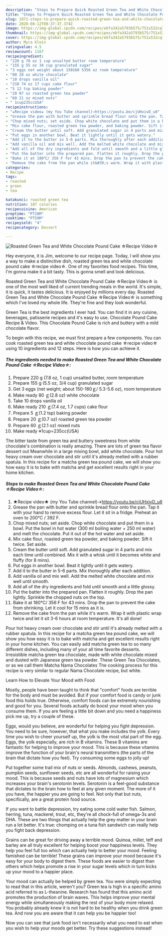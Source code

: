 ```yaml
---
description: "Steps to Prepare Quick Roasted Green Tea and White Chocolate Pound Cake ☆Recipe Video☆"
title: "Steps to Prepare Quick Roasted Green Tea and White Chocolate Pound Cake ☆Recipe Video☆"
slug: 1971-steps-to-prepare-quick-roasted-green-tea-and-white-chocolate-pound-cake-recipe-video
date: 2020-08-12T08:37:37.374Z
image: https://img-global.cpcdn.com/recipes/ebfa342a5793b575/751x532cq70/roasted-green-tea-and-white-chocolate-pound-cake-☆recipe-video☆-recipe-main-photo.jpg
thumbnail: https://img-global.cpcdn.com/recipes/ebfa342a5793b575/751x532cq70/roasted-green-tea-and-white-chocolate-pound-cake-☆recipe-video☆-recipe-main-photo.jpg
cover: https://img-global.cpcdn.com/recipes/ebfa342a5793b575/751x532cq70/roasted-green-tea-and-white-chocolate-pound-cake-☆recipe-video☆-recipe-main-photo.jpg
author: Myra Klein
ratingvalue: 4.5
reviewcount: 1167
recipeingredient:
- "220 g 78 oz 1 cup unsalted butter room temperature"
- "155 g 55 oz 34 cup granulated sugar"
- "3 eggs net weight about 150160 5356 oz room temperature"
- "80 28 oz white chocolate"
- "10 drops vanilla oil"
- "210 74 oz 17 cups cake flour"
- "5 12 tsp baking powder"
- "20 07 oz roasted green tea powder"
- "60 21 oz mixed nuts"
- " 1cup235ccUSA"
recipeinstructions:
- "★Recipe video★ (my You Tube channel)→https://youtu.be/cjUHxivD_u8"
- "Grease the pan with butter and sprinkle bread flour onto the pan. Tap it with your hand to remove excess flour. Let it sit in a fridge. Preheat an oven to 200℃ / 392 F."
- "Chop mixed nuts; set aside. Chop white chocolate and put them in a bowl. Put the bowl in hot water (300 ml boiling water + 250 ml water) and melt the chocolate. Put it out of the hot water and set aside."
- "Mix cake flour, roasted green tea powder, and baking powder. Sift it twice. Set aside."
- "Cream the butter until soft. Add granulated sugar in 4 parts and mix each time until combined. Mix it with a whisk until it becomes white and fluffy (for 8 mins)."
- "Put eggs in another bowl. Beat it lightly until it gets watery."
- "Add it to the butter in 5-6 parts. Mix thoroughly after each addition."
- "Add vanilla oil and mix well. Add the melted white chocolate and mix well until smooth."
- "Add all of the dry ingredients and fold until smooth and a little glossy."
- "Put the batter into the prepared pan. Flatten it roughly. Drop the pan lightly. Sprinkle the chopped nuts on the top."
- "Bake it at 180℃/ 356 F for 43 mins. Drop the pan to prevent the cake from shrinking. Let it cool for 15 mins as it is."
- "Remove the cake from the pan while it&#39;s warm. Wrap it with plastic wrap twice and let it sit 3-6 hours at room temperature. It&#39;s all done!"
categories:
- Recipe
tags:
- roasted
- green
- tea

katakunci: roasted green tea 
nutrition: 187 calories
recipecuisine: American
preptime: "PT28M"
cooktime: "PT59M"
recipeyield: "4"
recipecategory: Dessert

---
```



![Roasted Green Tea and White Chocolate Pound Cake ☆Recipe Video☆](https://img-global.cpcdn.com/recipes/ebfa342a5793b575/751x532cq70/roasted-green-tea-and-white-chocolate-pound-cake-☆recipe-video☆-recipe-main-photo.jpg)

Hey everyone, it is Jim, welcome to our recipe page. Today, I will show you a way to make a distinctive dish, roasted green tea and white chocolate pound cake ☆recipe video☆. One of my favorites food recipes. This time, I'm gonna make it a bit tasty. This is gonna smell and look delicious.

Roasted Green Tea and White Chocolate Pound Cake ☆Recipe Video☆ is one of the most well liked of current trending meals in the world. It's simple, it is quick, it tastes delicious. It is enjoyed by millions every day. Roasted Green Tea and White Chocolate Pound Cake ☆Recipe Video☆ is something which I've loved my whole life. They're fine and they look wonderful.

Green Tea is the best ingredients I ever had. You can find it in any cuisine, beverages, patisserie recipes and it&#39;s easy to use. Chocolate Pound Cake Recipe &amp; Video. This Chocolate Pound Cake is rich and buttery with a mild chocolate flavor.


To begin with this recipe, we must first prepare a few components. You can cook roasted green tea and white chocolate pound cake ☆recipe video☆ using 10 ingredients and 12 steps. Here is how you can achieve it.

<!--inarticleads1-->

##### The ingredients needed to make Roasted Green Tea and White Chocolate Pound Cake ☆Recipe Video☆:

1. Prepare 220 g (7.8 oz, 1 cup) unsalted butter, room temperature
1. Prepare 155 g (5.5 oz, 3/4 cup) granulated sugar
1. Get 3 eggs (net weight; about 150-160ｇ/ 5.3-5.6 oz), room temperature
1. Make ready 80 ｇ(2.8 oz) white chocolate
1. Take 10 drops vanilla oil
1. Make ready 210 ｇ(7.4 oz, 1.7 cups) cake flour
1. Prepare 5 ｇ(1.2 tsp) baking powder
1. Prepare 20 ｇ(0.7 oz) roasted green tea powder
1. Prepare 60 ｇ(2.1 oz) mixed nuts
1. Make ready  ※1cup=235cc(USA)


The bitter taste from green tea and buttery sweetness from white chocolate&#39;s combination is really amazing. There are lots of green tea flavor dessert out Meanwhile in a large mixing bowl, add white chocolate. Pour hot heavy cream over chocolate and stir until it&#39;s already melted with a rubber spatula. In this recipe for a matcha green tea pound cake, we will show you how easy it is to bake with matcha and get excellent results right in your home kitchen. 

<!--inarticleads2-->

##### Steps to make Roasted Green Tea and White Chocolate Pound Cake ☆Recipe Video☆:

1. ★Recipe video★ (my You Tube channel)→https://youtu.be/cjUHxivD_u8
1. Grease the pan with butter and sprinkle bread flour onto the pan. Tap it with your hand to remove excess flour. Let it sit in a fridge. Preheat an oven to 200℃ / 392 F.
1. Chop mixed nuts; set aside. Chop white chocolate and put them in a bowl. Put the bowl in hot water (300 ml boiling water + 250 ml water) and melt the chocolate. Put it out of the hot water and set aside.
1. Mix cake flour, roasted green tea powder, and baking powder. Sift it twice. Set aside.
1. Cream the butter until soft. Add granulated sugar in 4 parts and mix each time until combined. Mix it with a whisk until it becomes white and fluffy (for 8 mins).
1. Put eggs in another bowl. Beat it lightly until it gets watery.
1. Add it to the butter in 5-6 parts. Mix thoroughly after each addition.
1. Add vanilla oil and mix well. Add the melted white chocolate and mix well until smooth.
1. Add all of the dry ingredients and fold until smooth and a little glossy.
1. Put the batter into the prepared pan. Flatten it roughly. Drop the pan lightly. Sprinkle the chopped nuts on the top.
1. Bake it at 180℃/ 356 F for 43 mins. Drop the pan to prevent the cake from shrinking. Let it cool for 15 mins as it is.
1. Remove the cake from the pan while it&#39;s warm. Wrap it with plastic wrap twice and let it sit 3-6 hours at room temperature. It&#39;s all done!


Pour hot heavy cream over chocolate and stir until it&#39;s already melted with a rubber spatula. In this recipe for a matcha green tea pound cake, we will show you how easy it is to bake with matcha and get excellent results right in your home kitchen. You can easily add matcha green tea to so many different dishes, including many of your all time favorite desserts. Irresistible matcha green tea chocolate, made with white chocolate mixed and dusted with Japanese green tea powder. These Green Tea Chocolates, or as we call them Matcha Nama Chocolates The cooking process for this recipe is very similar to regular Nama Chocolate recipe, but white. 

Learn How to Elevate Your Mood with Food


Mostly, people have been taught to think that "comfort" foods are terrible for the body and must be avoided. But if your comfort food is candy or junk food this holds true. Otherwise, comfort foods can be extremely nourishing and good for you. Several foods actually do boost your mood when you consume them. If you are feeling a little bit down and you need a happiness pick me up, try a couple of these.

Eggs, would you believe, are wonderful for helping you fight depression. You need to be sure, however, that what you make includes the yolk. Every time you wish to cheer yourself up, the yolk is the most vital part of the egg. Eggs, the yolk especially, are rich in B vitamins. These B vitamins are fantastic for helping to improve your mood. This is because these vitamins improve the function of your brain's neural transmitters (the parts of the brain that dictate how you feel). Try consuming some eggs to jolly up!

Put together some trail mix of nuts or seeds. Almonds, cashews, peanuts, pumpkin seeds, sunflower seeds, etc are all wonderful for raising your mood. This is because seeds and nuts have lots of magnesium which increases your brain's serotonin levels. Serotonin is a feel-good substance that dictates to the brain how to feel at any given moment. The more of it you have, the happier you are going to feel. Not only that but nuts, specifically, are a great protein food source.

If you want to battle depression, try eating some cold water fish. Salmon, herring, tuna, mackerel, trout, etc, they're all chock-full of omega-3s and DHA. These are two things that actually help the grey matter in your brain run a lot better. It's true: chomping on a tuna fish sandwich can really help you fight back depression. 

Grains can be great for driving away a terrible mood. Quinoa, millet, teff and barley are all truly excellent for helping boost your happiness levels. They help you feel full too which can actually help to better your mood. Feeling famished can be terrible! These grains can improve your mood because it's easy for your body to digest them. These foods are easier to digest than others which helps promote a rise in your sugar levels which in turn kicks up your mood to a happier place.

Your mood can actually be helped by green tea. You were simply expecting to read that in this article, weren't you? Green tea is high in a specific amino acid referred to as L-theanine. Research has found that this amino acid promotes the production of brain waves. This helps improve your mental energy while simultaneously making the rest of your body more relaxed. You probably already knew it is not hard to be healthy when you drink green tea. And now you are aware that it can help you be happier too!

Now you can see that junk food isn't necessarily what you need to eat when you wish to help your moods get better. Try  these suggestions  instead!

